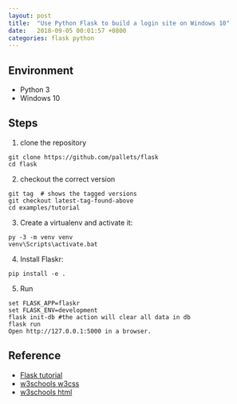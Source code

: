 ```yaml
---
layout: post
title:  "Use Python Flask to build a login site on Windows 10"
date:   2018-09-05 00:01:57 +0800
categories: flask python
---
```

## Environment
* Python 3
* Windows 10

## Steps
1. clone the repository
```
git clone https://github.com/pallets/flask
cd flask
```
2. checkout the correct version
```
git tag  # shows the tagged versions
git checkout latest-tag-found-above
cd examples/tutorial
```
3. Create a virtualenv and activate it:
```
py -3 -m venv venv
venv\Scripts\activate.bat
```
4. Install Flaskr:
```
pip install -e .
```
5. Run
```
set FLASK_APP=flaskr
set FLASK_ENV=development
flask init-db #the action will clear all data in db
flask run
Open http://127.0.0.1:5000 in a browser.
```

## Reference
* [Flask tutorial](https://github.com/pallets/flask/tree/master/examples/tutorial)
* [w3schools w3css](https://www.w3schools.com/w3css/w3css_input.asp)
* [w3schools html](https://www.w3schools.com/html/html_form_input_types.asp)
